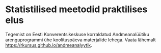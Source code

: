 # Statistilised meetodid praktilises elus

Tegemist on Eesti Konverentsikeskuse korraldatud Andmeanalüütiku arenguprogrammi ühe koolituspäeva materjalide lehega. Vaata lähemalt <https://rkursus.github.io/andmeanalyytik>.